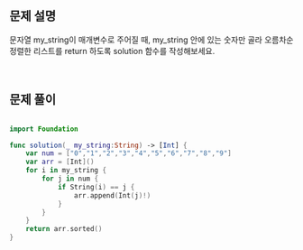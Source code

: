 
## 문제 설명
문자열 my_string이 매개변수로 주어질 때, my_string 안에 있는 숫자만 골라 오름차순 정렬한 리스트를 return 하도록 solution 함수를 작성해보세요.

<br>

## 문제 풀이

```swift

import Foundation

func solution(_ my_string:String) -> [Int] {
    var num = ["0","1","2","3","4","5","6","7","8","9"]
    var arr = [Int]()
    for i in my_string {
        for j in num {
            if String(i) == j {
                arr.append(Int(j)!)
            }
        }
    }
    return arr.sorted()
}

```

